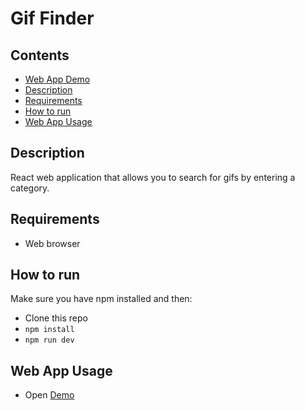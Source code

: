 # Gif Finder

## Contents

- [Web App Demo](https://sebas-sv.github.io/gif-finder)
- [Description](#description)
- [Requirements](#requirements)
- [How to run](#how-to-run)
- [Web App Usage](#web-app-usage)

## Description

React web application that allows you to search for gifs by entering a category.

## Requirements

- Web browser

## How to run

Make sure you have npm installed and then:

- Clone this repo
- ```npm install```
- ```npm run dev```

## Web App Usage

- Open [Demo](https://sebas-sv.github.io/gif-finder)
